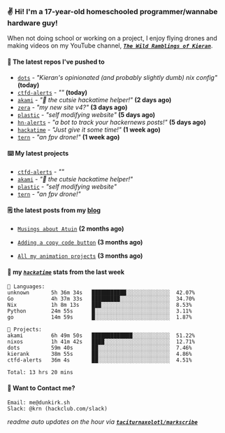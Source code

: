 ### ✌️ Hi! I'm a 17-year-old homeschooled programmer/wannabe hardware guy!

When not doing school or working on a project, I enjoy flying drones and making videos on my YouTube channel, [**_`The Wild Ramblings of Kieran`_**](https://youtube.com/@kieran.rambles).

#### 👷 The latest repos I've pushed to

- [`dots`](https://github.com/taciturnaxolotl/dots) - _"Kieran's opinionated (and probably slightly dumb) nix config"_ **(today)**
- [`ctfd-alerts`](https://github.com/taciturnaxolotl/ctfd-alerts) - _""_ **(today)**
- [`akami`](https://github.com/taciturnaxolotl/akami) - _"🌷 the cutsie hackatime helper!"_ **(2 days ago)**
- [`zera`](https://github.com/taciturnaxolotl/zera) - _"my new site v4?"_ **(3 days ago)**
- [`plastic`](https://github.com/taciturnaxolotl/plastic) - _"self modifying website"_ **(5 days ago)**
- [`hn-alerts`](https://github.com/taciturnaxolotl/hn-alerts) - _"a bot to track your hackernews posts!"_ **(5 days ago)**
- [`hackatime`](https://github.com/hackclub/hackatime) - _"Just give it some time!"_ **(1 week ago)**
- [`tern`](https://github.com/taciturnaxolotl/tern) - _"an fpv drone!"_ **(1 week ago)**

#### ⌨️ My latest projects

- [`ctfd-alerts`](https://github.com/taciturnaxolotl/ctfd-alerts) - _""_
- [`akami`](https://github.com/taciturnaxolotl/akami) - _"🌷 the cutsie hackatime helper!"_
- [`plastic`](https://github.com/taciturnaxolotl/plastic) - _"self modifying website"_
- [`tern`](https://github.com/taciturnaxolotl/tern) - _"an fpv drone!"_

#### 🗒️ the latest posts from my [blog](https://dunkirk.sh)

- [`Musings about Atuin`](https://dunkirk.sh/blog/atuin/) **(2 months ago)**

- [`Adding a copy code button`](https://dunkirk.sh/blog/adding-a-copy-button/) **(3 months ago)**

- [`All my animation projects`](https://dunkirk.sh/blog/my-animations/) **(3 months ago)**



#### 📡 my [_`hackatime`_](https://waka.hackclub.com) stats from the last week

```text
💾 Languages:
unknown       5h 36m 34s   ███████████░░░░░░░░░░░░░░  42.07%
Go            4h 37m 33s   █████████░░░░░░░░░░░░░░░░  34.70%
Nix           1h 8m 13s    ███░░░░░░░░░░░░░░░░░░░░░░  8.53%
Python        24m 55s      █░░░░░░░░░░░░░░░░░░░░░░░░  3.11%
go            14m 59s      █░░░░░░░░░░░░░░░░░░░░░░░░  1.87%

💼 Projects:
akami         6h 49m 50s   █████████████░░░░░░░░░░░░  51.22%
nixos         1h 41m 42s   ████░░░░░░░░░░░░░░░░░░░░░  12.71%
dots          59m 40s      ██░░░░░░░░░░░░░░░░░░░░░░░  7.46%
kierank       38m 55s      ██░░░░░░░░░░░░░░░░░░░░░░░  4.86%
ctfd-alerts   36m 4s       ██░░░░░░░░░░░░░░░░░░░░░░░  4.51%

Total: 13 hrs 20 mins
```

#### 📮 Want to Contact me?

```text
Email: me@dunkirk.sh
Slack: @krn (hackclub.com/slack)
```

_readme auto updates on the hour via [**`taciturnaxolotl/markscribe`**](https://github.com/taciturnaxolotl/markscribe)_
